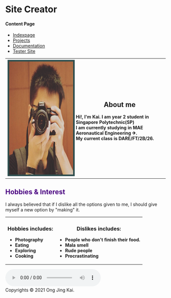 <!DOCTYPE html>
<html lang="en" dir="ltr">
  <head>
    <meta charset="utf-8">
    <link rel="stylesheet" href="sitedesign.css">
    <!--Kai's site-->
  <title>( ͡° ͜ʖ ͡°)_╭∩╮</title>
  </head>
      <body>
<div id="container">
        <!-- Heading for the page-->
        <!-- This is to just prove that I can do this -->
        <div id="header">
          <h1>Site Creator</h1>
        </div>
            <!-- table for selfi and about meself-->
            <!--Table Left-->
            <div id="nav">
                <h4>Content Page</h4>
                <!--Navigation Table-->
                <ul>
                    <li><a href="indexpage.html">Indexpage</a></li>
                    <li><a href="projects.html">Projects</a></li>
                    <li><a href="documentation.html">Documentation</a></li>
                    <li><a href="webtest.html">Tester Site</a></li>
                </ul>
            </div>
        <div id="content">
            <table>
              <th>
                <!--Add a border around our photo-->
                <style> img {
                  border: 5px solid #2F4F4F;
                  } 
                </style>
                <img src="images/selfi.jpg" alt="selfi" width="355.33" height="355.33">
              </th>
              <!--Table Right-->
                <th><h2>About me</h2>
                <p align=left>
                  Hi!, I'm Kai. I am year 2 student in Singapore Polytechnic(SP)<br>
                  I am currently studying in MAE Aeronautical Engineering &#9992;. <br>
                  My current class is DARE/FT/2B/26.
                  </p>
                </th>
</table>
            <h2 style="color:Indigo">Hobbies & Interest</h2>
            I always believed that if I dislike all the options given to me, I should give myself a new option by "making" it.<br>
            <table>
              <!--Table Left-->
              <th align=left>
                <h3>Hobbies includes:</h3>
                <ul>
                  <li>Photography</li>
                  <li>Eating</li>
                  <li>Exploring</li>
                  <li>Cooking</li>
                </ul>
              </th>
              <!--Table Right-->
              <!--Move this table to the right using css-->
              <th>
                <h3>Dislikes includes:</h3>
                <ul align=left>
                  <li>People who don't finish their food.</li>
                  <li>Mala smell</li>
                  <li>Rude people</li>
                  <li>Procrastinating</li>
                </ul>
              </th>
          </table>
          <audio controls loop autoplay >
            <source src="music/triplebougertime.mp3" type="audio/mp3">
              </audio>
        </div>
          <div id="footer">
            Copyrights &copy; 2021 Ong Jing Kai.
          </div>
        </div>
      </body>
</html>
